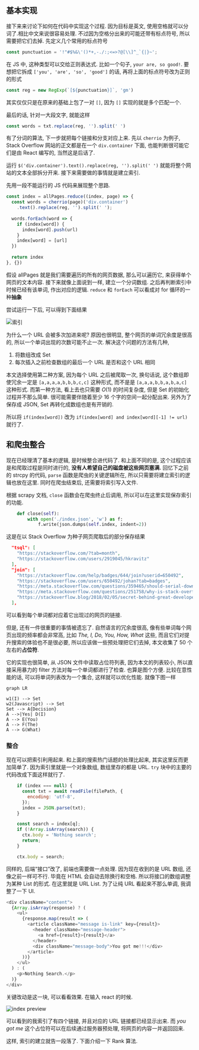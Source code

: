 ## 基本实现

接下来来讨论下如何在代码中实现这个过程. 因为目标是英文, 使用空格就可以分词了.相比中文来说很容易处理. 不过因为空格分出来的可能还带有标点符号, 所以需要把它们去掉. 先定义几个常用的标点符号

```js
const punctuation = '!"#$%&\'()*+,-./:;<=>?@[\\]^_`{|}~';	
```

在 JS 中, 这种类型可以交给正则表达式. 比如一个句子, `your are, so good!`. 要想把它拆成 `['you', 'are', 'so', 'good']` 的话, 再将上面的标点符号改为正则的形式

```js
const reg = new RegExp(`[${punctuation}]`, 'gm')
```

其实仅仅只是在原来的基础上包了一对 `[]`, 因为 `[]` 实现的就是多个匹配一个.

最后的话, 针对一大段文字, 就能这样

```js
const words = txt.replace(reg, '').split(' ')
```

有了分词的算法, 下一步就把每个链接和分支对应上来. 先以 `cherrio` 为例子, Stack Overflow 网站的正文都是在一个 `div.container` 下面, 也能判断很可能它们是由 React 编写的, 当然这是后话了.

运行 `$('div.container').text().replace(reg, '').split(' ')` 就能将整个网站的文本全部拆分开来. 接下来需要做的事情就是建立索引.

先用一段不能运行的 JS 代码来展现整个思路. 

```js
const index = allPages.reduce((index, page) => {
  const words = cherrio(page)('div.container')
  	.text().replace(reg, '').split(' ');
  
  words.forEach(word => {
    if (index[word]) {
      index[word].push(url)
    }
    index[word] = [url]
  })
  
  return index
}, {})
```

假设 allPages 就是我们需要遍历的所有的网页数据, 那么可以遍历它, 来获得单个网页的文本内容. 接下来就像上面说到一样, 建立一个分词数组. 之后再判断索引中时候已经有该单词, 作出对应的逻辑. `reduce` 和 `forEach` 可以看成对 for 循环的一种**抽象**

尝试运行一下后, 可以得到下面结果

![索引](/Users/yk/Documents/paper/pages/image-20180422180759934.png)

为什么一个 URL 会被多次加进来呢? 原因也很明显, 整个网页的单词冗余度是很高的, 所以一个单词出现的次数可能不止一次. 解决这个问题的方法有几种, 

1. 将数组改成 Set
2. 每次插入之前检查数组的最后一个 URL 是否和这个 URL 相同

本文选择使用第二种方案, 因为每个 URL 之后被爬取一次, 换句话说, 这个数组即使冗余一定是 `[a,a,a,a,b,b,b,c,c]` 这种形式, 而不是是 `[a,a,a,b,b,a,b,a,c]` 这种形式. 而第一种方法, 看上去也只需要 $O(1)$ 的时间复杂度, 但是 Set 的初始化过程并不那么简单. 很可能需要伴随着至少 16 个字的空间一起分配出来. 另外为了保存成 JSON,  Set 再转化成数组也是有开销的. 

所以将 `if(index[word])` 改为 `if(index[word] and index[word][-1] != url)` 就行了.

## 和爬虫整合

现在已经理清了基本的逻辑, 是时候整合进代码了. 和上面不同的是, 这个过程应该是和爬取过程是同时进行的, **没有人希望自己的磁盘被这些网页塞满.** 回忆下之前的 strcpy 的代码, `parse` 函数是爬虫的关键逻辑所在, 所以只需要将建立索引的逻辑也放在这里. 同时在爬虫结束后, 还需要将索引写入文件.

根据 scrapy 文档, `close` 函数会在爬虫终止后调用, 所以可以在这里实现保存索引的功能. 

```python
    def close(self):
        with open('./index.json', 'w') as f:
            f.write(json.dumps(self.index, indent=2))
```

这是在以 Stack Overflow 为种子网页爬取后的部分保存结果

```json
  "tsql": [
    "https://stackoverflow.com/?tab=month",
    "https://stackoverflow.com/users/2919045/hkravitz"
  ],
  "join": [
    "https://stackoverflow.com/help/badges/644/join?userid=650492",
    "https://stackoverflow.com/users/650492/johan?tab=badges",
    "https://meta.stackoverflow.com/questions/359465/should-serial-downvoter-be-punished-notify",
    "https://meta.stackoverflow.com/questions/251758/why-is-stack-overflow-so-negative-of-late",
    "https://stackoverflow.blog/2018/02/05/secret-behind-great-developer-onboarding/"
  ],
```

可以看到每个单词都对应着它出现过的网页的链接.

但是, 还有一件很重要的事情被遗忘了. 自然语言的冗余度很高, 像有些单词每个网页出现的频率都会非常高, 比如 *The, I, Do, You, How, What* 这些, 而且它们对提升搜索的体验也不是很必要, 所以应该做一些预处理把它们去掉, 本文收集了 50 个左右的**占位符**.

它的实现也很简单, 从 JSON 文件中读取占位符列表, 因为本文的列表较小, 所以直接采用暴力的 filter 方法对每一个单词都进行了检查. 也算是图个方便. 比较在意性能的话, 可以将单词列表改为一个集合, 这样就可以优化性能. 就像下图一样

```mermaid
graph LR

w1(I) --> Set
w2(Javascript) --> Set
Set --> A{Decision}
A -->|Yes| D(I)
A --> E(You)
A --> F(The)
A --> G(What)
```



### 整合

现在可以把索引利用起来. 和上面的搜索热门话题的处理比起来, 其实这里反而更加简单了. 因为索引里就是一个对象数组, 数组里存的都是 URL. `try` 块中的主要的代码改成下面这样就行了. 

```js
    if (index === null) {
      const txt = await readFile(filePath, {
        encoding: 'utf-8',
      });
      index = JSON.parse(txt);
    }

    const search = index[q];
    if (!Array.isArray(search)) {
      ctx.body = 'Nothing search';
      return;
    }

    ctx.body = search;
```

同样的, 后端“接口”改了, 前端也需要做一点处理. 因为现在收到的是 URL 数组, 还像之前一样可不行. 毕竟在 HTML 会自动去除换行和空格. 所以将接口的数组调整为某种 List 的形式. 在这里就是 URL List. 为了让纯 URL 看起来不那么单调, 我调整了一下 UI. 

```js
<div className="content">
  {Array.isArray(response) ? (
    <ul>
      {response.map(result => (
        <article className="message is-link" key={result}>
          <header className="message-header">
            <a href={result}>{result}</a>
          </header>
          <div className="message-body">You got me!!!</div>
        </article>
      ))}
    </ul>
  ) : (
    <p>Nothing Search.</p>
  )}
</div>
```

关键改动是这一块, 可以看看效果. 在输入 react 的时候.

![index preview](/Users/yk/Documents/paper/pages/image-20180424234455138.png)

可以看到的我索引了有四个链接, 并且对应的 URL 链接都已经显示出来. 而 *you got me* 这个占位符可以在后续通过服务器预处理, 将网页的内容一并返回回来.

这样, 索引的建立就告一段落了. 下面介绍一下 Rank 算法.